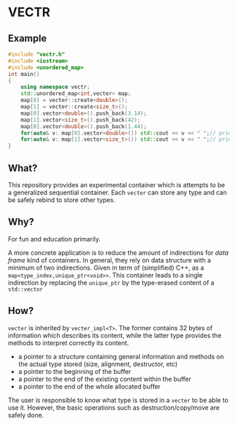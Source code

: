 # VECTR

## Example

```cpp
#include "vectr.h"
#include <iostream>
#include <unordered_map>
int main()
{
    using namespace vectr;
    std::unordered_map<int,vecter> map;
    map[0] = vecter::create<double>();
    map[1] = vecter::create<size_t>();
    map[0].vector<double>().push_back(3.14);
    map[1].vector<size_t>().push_back(42);
    map[0].vector<double>().push_back(1.44);
    for(auto& v: map[0].vector<double>()) std::cout << v << " ";// prints "3.14 1.44"
    for(auto& v: map[1].vector<size_t>()) std::cout << v << " ";// prints "42"
}
```

## What?

This repository provides an experimental container which is attempts to be a generalized sequential container. Each `vecter` can store any type and can be safely rebind to store other types.

## Why?

For fun and education primarily.

A more concrete application is to reduce the amount of indirections for _data frame_ kind of containers. In general, they rely on data structure with a minimum of two indirections. Given in term of (simplified) C++, as a `map<type_index,unique_ptr<void>>`. This container leads to a single indirection by replacing the `unique_ptr` by the type-erased content of a `std::vector`

## How?

`vecter` is inherited by `vecter_impl<T>`. The former contains 32 bytes of information which describes its content, while the latter type provides the methods to interpret correctly its content.

* a pointer to a structure containing general information and methods on the actual type stored (size, alignment, destructor, etc)
* a pointer to the beginning of the buffer
* a pointer to the end of the existing content within the buffer
* a pointer to the end of the whole allocated buffer

The user is responsible to know what type is stored in a `vecter` to be able to use it. However, the basic operations such as destruction/copy/move are safely done.